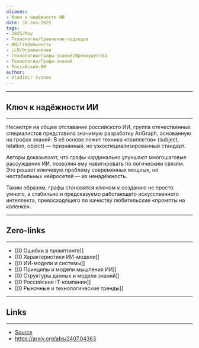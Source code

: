 ```yaml
---
aliases: 
- Ключ к надёжности ИИ 
date: 30-Jun-2025
tags:
- 2025/May
- Технологии/Сравнение-подходов
- ИИ/Стабильность
- LLM/Ограничения
- Технологии/Графы-знаний/Преимущества
- Технологии/Графы-знаний
- Российский-ИИ
author:
- Vladimir Ivanov
---
```

-----
##  Ключ к надёжности ИИ 
-----
Несмотря на общее отставание российского ИИ, группа отечественных специалистов представила значимую разработку AriGraph, основанную на графах знаний. В её основе лежит техника «триплетов» (subject, relation, object) — признанный, но узкоспециализированный стандарт.

Авторы доказывают, что графы кардинально улучшают многошаговые рассуждения ИИ, позволяя ему навигировать по логическим связям. Это решает ключевую проблему современных мощных, но нестабильных нейросетей — их ненадёжность. 

Таким образом, графы становятся ключом к созданию не просто умного, а стабильно и предсказуемо работающего искусственного интеллекта, превосходящего по качеству любительские «промпты на коленке».

---
## Zero-links
---
- [[0 Ошибки в промптинге]]
- [[0 Характеристики ИИ-модели]]
- [[0 ИИ-модели и системы]]
- [[0 Принципы и модели мышления ИИ]]
- [[0 Структуры данных и модели знаний]]
- [[0 Российские IT-компании]]
- [[0 Рыночные и технологические тренды]]

---
## Links
---
- [Source](https://t.me/turboproject/1708)
- https://arxiv.org/abs/2407.04363